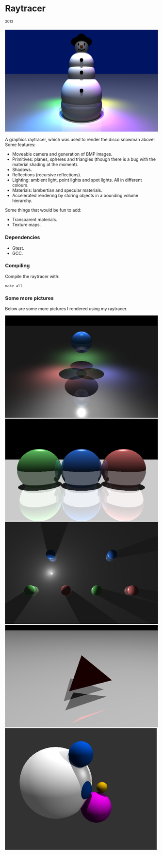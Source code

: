 # Raytracer #
<sup>2013</sup>

![A Disco Snowman](renders/snowman-disco.png "Disco Snowman")

A graphics raytracer, which was used to render the disco snowman above! Some features:

* Moveable camera and generation of BMP images.
* Primitives: planes, spheres and triangles (though there is a bug with the
    material shading at the moment).
* Shadows.
* Reflections (recursive reflections).
* Lighting: ambient light, point lights and spot lights. All in different
    colours.
* Materials: lambertian and specular materials.
* Accelerated rendering by storing objects in a bounding volume hierarchy.

Some things that would be fun to add:

* Transparent materials.
* Texture maps.

### Dependencies ###

* Gtest.
* GCC.

### Compiling ###

Compile the raytracer with:

```
make all
```

### Some more pictures ###

Below are some more pictures I rendered using my raytracer.

![A sphere with coloured lights, shadows, reflections.](renders/cool-disco-shadows.png "Disco Sphere")
![Spheres with shadows and recursive reflections.](renders/spheres-shadows-recursive-reflections.png "Recursive shadows")
![A point light.](renders/point-light.png "Point Light")
![A triangle primitive.](renders/triangle-reflection-shadows.png "Triangle Reflection")
![Merged spheres.](renders/ambient.bmp "Ambient lighting")
